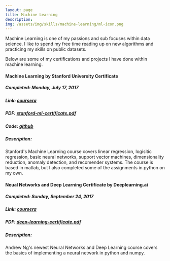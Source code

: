 ```yaml
---
layout: page
title: Machine Learning
description: 
img: /assets/img/skills/machine-learning/ml-icon.png
---
```


Machine Learning is one of my passions and sub focuses within data science. I like to spend my free time reading up on new algorithms and practicing my skills on public datasets.

Below are some of my certifications and projects I have done within machine learning.

#### Machine Learning by Stanford University Certificate
##### Completed: Monday, July 17, 2017
##### Link: [coursera][neural-networks-deep-learning-certificate]
##### PDF: <a href="{{ site.baseurl }}/assets/img/skills/machine-learning/stanford-ml-certificate.pdf">stanford-ml-certificate.pdf</a>
##### Code: [github][stanford-coursera-github]
##### Description:
Stanford's Machine Learning course covers linear regression, logisitic regression, basic neural networks, support vector machines, dimensionality reduction, anomaly detection, and recomender systems. The course is based in matlab, but I also completed some of the assignments in python on my own.


#### Neual Networks and Deep Learning Certificate by Deeplearning.ai
##### Completed: Sunday, September 24, 2017
##### Link: [coursera][stanford-coursera-certificate]
##### PDF: <a href="{{ site.baseurl }} /assets/img/skills/machine-learning/deep-learning-certificate.pdf">deep-learning-certificate.pdf</a>
##### Description: 
Andrew Ng's newest Neural Networks and Deep Learning course covers the basics of implementing a neural network in python and numpy.


[stanford-coursera-certificate]: https://www.coursera.org/account/accomplishments/certificate/S6EQ477ALFAL
[stanford-coursera-github]: https://github.com/seb-patron/machine-learning-stanford
[neural-networks-deep-learning-certificate]:https://www.coursera.org/account/accomplishments/records/KN89WXZH2VK5